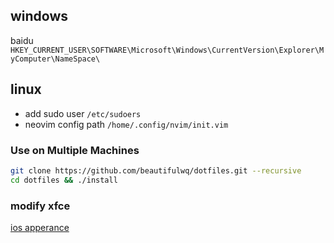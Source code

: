 ## windows
baidu `HKEY_CURRENT_USER\SOFTWARE\Microsoft\Windows\CurrentVersion\Explorer\MyComputer\NameSpace\`

## linux
- add sudo user `/etc/sudoers`
- neovim config path `/home/.config/nvim/init.vim`

### Use on Multiple Machines
```bash
git clone https://github.com/beautifulwq/dotfiles.git --recursive
cd dotfiles && ./install
```

### modify xfce
[ios apperance](https://www.xfce-look.org/p/1403328/)